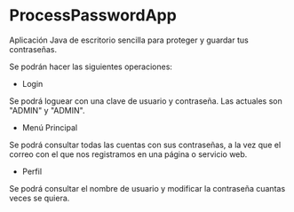 # ProcessPasswordApp

Aplicación Java de escritorio sencilla para proteger y guardar tus contraseñas. 

Se podrán hacer las siguientes operaciones:

* Login

Se podrá loguear con una clave de usuario y contraseña. Las actuales son "ADMIN" y "ADMIN".

* Menú Principal

Se podrá consultar todas las cuentas con sus contraseñas, a la vez que el correo con el que nos registramos en una página o servicio web.

* Perfil

Se podrá consultar el nombre de usuario y modificar la contraseña cuantas veces se quiera.


